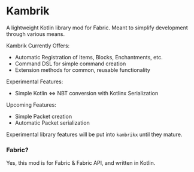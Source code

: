 # Kambrik

A lightweight Kotlin library mod for Fabric. 
Meant to simplify development through various means.

Kambrik Currently Offers: 
* Automatic Registration of Items, Blocks, Enchantments, etc.
* Command DSL for simple command creation
* Extension methods for common, reusable functionality


Experimental Features:
* Simple Kotlin <=> NBT conversion with Kotlinx Serialization


Upcoming Features:
* Simple Packet creation
* Automatic Packet serialization


Experimental library features will be put into `kambrikx` until they mature.


### Fabric?

Yes, this mod is for Fabric & Fabric API, and written in Kotlin.



